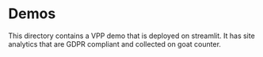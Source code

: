 # Demos 

This directory contains a VPP demo that is deployed on streamlit. It has site analytics that are GDPR compliant and collected on goat counter.

